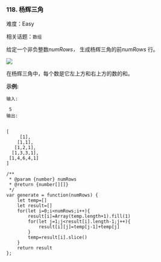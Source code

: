 ### 118. 杨辉三角

难度：Easy

相关话题：`数组`

给定一个非负整数*numRows，* 生成杨辉三角的前*numRows* 行。



![](https://upload.wikimedia.org/wikipedia/commons/0/0d/PascalTriangleAnimated2.gif)




在杨辉三角中，每个数是它左上方和右上方的数的和。



**示例:** 





```
输入:

 5
输出:


[
     [1],
    [1,1],
   [1,2,1],
  [1,3,3,1],
 [1,4,6,4,1]
]
```



```
/**
 * @param {number} numRows
 * @return {number[][]}
 */
var generate = function(numRows) {
    let temp=[]
    let result=[]
    for(let i=0;i<numRows;i++){
        result[i]=Array(temp.length+1).fill(1)
        for(let j=1;j<result[i].length-1;j++){
            result[i][j]=temp[j-1]+temp[j]
        }
        temp=result[i].slice()
    }
    return result
};



```

